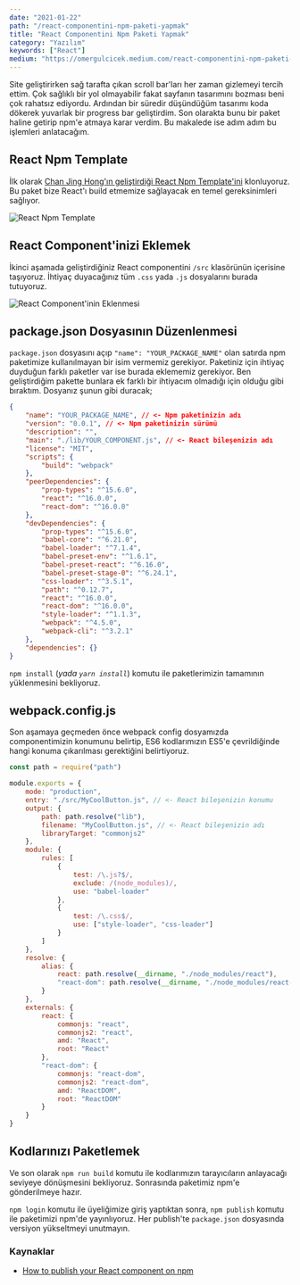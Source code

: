 ```yaml
---
date: "2021-01-22"
path: "/react-componentini-npm-paketi-yapmak"
title: "React Componentini Npm Paketi Yapmak"
category: "Yazılım"
keywords: ["React"]
medium: "https://omergulcicek.medium.com/react-componentini-npm-paketi-yapmak-5ff4dbefc189"
---
```


Site geliştirirken sağ tarafta çıkan scroll bar'ları her zaman gizlemeyi tercih ettim. Çok sağlıklı bir yol olmayabilir fakat sayfanın tasarımını bozması beni çok rahatsız ediyordu. Ardından bir süredir düşündüğüm tasarımı koda dökerek yuvarlak bir progress bar geliştirdim. Son olarakta bunu bir paket haline getirip npm'e atmaya karar verdim. Bu makalede ise adım adım bu işlemleri anlatacağım.

## React Npm Template

İlk olarak <a href="https://medium.com/groftware/how-to-publish-your-react-component-on-npm-9cf48d91944d" target="_blank" rel="noreferrer noopener">Chan Jing Hong'ın geliştirdiği React Npm Template'ini</a> klonluyoruz. Bu paket bize React'ı build etmemize sağlayacak en temel gereksinimleri sağlıyor.

![React Npm Template](/img/blog/2021-01-22/react-npm-template.png)

## React Component'inizi Eklemek

İkinci aşamada geliştirdiğiniz React componentini `/src` klasörünün içerisine taşıyoruz. İhtiyaç duyacağınız tüm `.css` yada `.js` dosyalarını burada tutuyoruz.

![React Component'inin Eklenmesi](/img/blog/2021-01-22/react-componentinin-eklenmesi.png)

## package.json Dosyasının Düzenlenmesi

`package.json` dosyasını açıp `"name": "YOUR_PACKAGE_NAME"` olan satırda npm paketimize kullanılmayan bir isim vermemiz gerekiyor. Paketiniz için ihtiyaç duyduğun farklı paketler var ise burada eklememiz gerekiyor. Ben geliştirdiğim pakette bunlara ek farklı bir ihtiyacım olmadığı için olduğu gibi bıraktım. Dosyanız şunun gibi duracak;

```json
{
	"name": "YOUR_PACKAGE_NAME", // <- Npm paketinizin adı
	"version": "0.0.1", // <- Npm paketinizin sürümü
	"description": "",
	"main": "./lib/YOUR_COMPONENT.js", // <- React bileşenizin adı
	"license": "MIT",
	"scripts": {
		"build": "webpack"
	},
	"peerDependencies": {
		"prop-types": "^15.6.0",
		"react": "^16.0.0",
		"react-dom": "^16.0.0"
	},
	"devDependencies": {
		"prop-types": "^15.6.0",
		"babel-core": "^6.21.0",
		"babel-loader": "^7.1.4",
		"babel-preset-env": "^1.6.1",
		"babel-preset-react": "^6.16.0",
		"babel-preset-stage-0": "^6.24.1",
		"css-loader": "^3.5.1",
		"path": "^0.12.7",
		"react": "^16.0.0",
		"react-dom": "^16.0.0",
		"style-loader": "^1.1.3",
		"webpack": "^4.5.0",
		"webpack-cli": "^3.2.1"
	},
	"dependencies": {}
}
```

`npm install` (_yada `yarn install`_) komutu ile paketlerimizin tamamının yüklenmesini bekliyoruz.

## webpack.config.js

Son aşamaya geçmeden önce webpack config dosyamızda componentimizin konumunu belirtip, ES6 kodlarımızın ES5'e çevrildiğinde hangi konuma çıkarılması gerektiğini belirtiyoruz.

```js
const path = require("path")

module.exports = {
	mode: "production",
	entry: "./src/MyCoolButton.js", // <- React bileşenizin konumu
	output: {
		path: path.resolve("lib"),
		filename: "MyCoolButton.js", // <- React bileşenizin adı
		libraryTarget: "commonjs2"
	},
	module: {
		rules: [
			{
				test: /\.js?$/,
				exclude: /(node_modules)/,
				use: "babel-loader"
			},
			{
				test: /\.css$/,
				use: ["style-loader", "css-loader"]
			}
		]
	},
	resolve: {
		alias: {
			react: path.resolve(__dirname, "./node_modules/react"),
			"react-dom": path.resolve(__dirname, "./node_modules/react-dom")
		}
	},
	externals: {
		react: {
			commonjs: "react",
			commonjs2: "react",
			amd: "React",
			root: "React"
		},
		"react-dom": {
			commonjs: "react-dom",
			commonjs2: "react-dom",
			amd: "ReactDOM",
			root: "ReactDOM"
		}
	}
}
```

## Kodlarınızı Paketlemek

Ve son olarak `npm run build` komutu ile kodlarımızın tarayıcıların anlayacağı seviyeye dönüşmesini bekliyoruz. Sonrasında paketimiz npm'e gönderilmeye hazır.

`npm login` komutu ile üyeliğimize giriş yaptıktan sonra, `npm publish` komutu ile paketimizi npm'de yayınlıyoruz. Her publish'te `package.json` dosyasında versiyon yükseltmeyi unutmayın.

### Kaynaklar

- <a href="https://medium.com/groftware/how-to-publish-your-react-component-on-npm-9cf48d91944d" target="_blank" rel="noreferrer noopener">How to publish your React component on npm</a>
